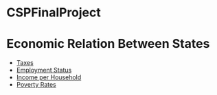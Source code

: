 # CSPFinalProject

# Economic Relation Between States
 - [Taxes](https://factfinder.census.gov/faces/tableservices/jsf/pages/productview.xhtml?pid=STC_2015_00A1&prodType=table)
 - [Employment Status](https://factfinder.census.gov/faces/tableservices/jsf/pages/productview.xhtml?pid=ACS_15_5YR_DP03&prodType=table)
 - [Income per Household](https://factfinder.census.gov/faces/tableservices/jsf/pages/productview.xhtml?pid=ACS_15_5YR_DP03&prodType=table)
 - [Poverty Rates](https://factfinder.census.gov/faces/tableservices/jsf/pages/productview.xhtml?pid=ACS_15_5YR_S1701&prodType=table)
